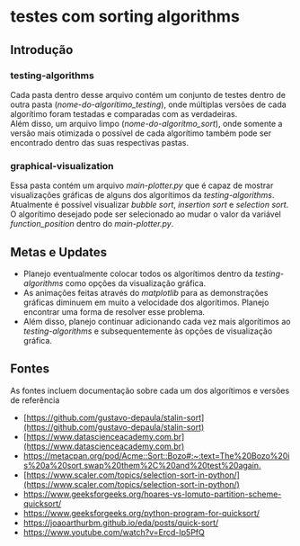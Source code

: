 # testes com sorting algorithms

## Introdução

### testing-algorithms
Cada pasta dentro desse arquivo contém um conjunto de testes dentro de outra pasta (*nome-do-algorítimo_testing*),
onde múltiplas versões de cada algorítimo foram testadas e comparadas com as verdadeiras.  
Além disso, um arquivo limpo (*nome-do-algorítmo_sort*), onde somente a versão mais otimizada o possível de cada
algorítimo também pode ser encontrado dentro das suas respectivas pastas.

### graphical-visualization
Essa pasta contém um arquivo *main-plotter.py* que é capaz de mostrar visualizações gráficas de
alguns dos algorítimos da *testing-algorithms*.  
Atualmente é possível visualizar *bubble sort*, *insertion sort* e *selection sort*.
O algorítimo desejado pode ser selecionado ao mudar o valor da variável *function_position* 
dentro do *main-plotter.py*.

## Metas e Updates
- Planejo eventualmente colocar todos os algorítimos dentro da *testing-algorithms* como
opções da visualização gráfica.
- As animações feitas através do *matplotlib* para as demonstrações gráficas diminuem em
muito a velocidade dos algorítimos. Planejo encontrar uma forma de resolver esse problema.
- Além disso, planejo continuar adicionando cada vez mais algorítimos ao *testing-algorithms*
e subsequentemente às opções de visualização gráfica.

## Fontes
As fontes incluem documentação sobre cada um dos algorítimos e versões de referência  
- [https://github.com/gustavo-depaula/stalin-sort](https://github.com/gustavo-depaula/stalin-sort)
- [https://www.datascienceacademy.com.br](https://www.datascienceacademy.com.br)  
- [https://metacpan.org/pod/Acme::Sort::Bozo#:~:text=The%20Bozo%20is%20a%20sort,swap%20them%2C%20and%20test%20again.
](https://metacpan.org/pod/Acme::Sort::Bozo#:~:text=The%20Bozo%20is%20a%20sort,swap%20them%2C%20and%20test%20again.)  
- [https://www.scaler.com/topics/selection-sort-in-python/](https://www.scaler.com/topics/selection-sort-in-python/)  
- https://www.geeksforgeeks.org/hoares-vs-lomuto-partition-scheme-quicksort/  
- https://www.geeksforgeeks.org/python-program-for-quicksort/  
- https://joaoarthurbm.github.io/eda/posts/quick-sort/  
- https://www.youtube.com/watch?v=Ercd-Ip5PfQ
